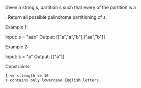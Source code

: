 Given a string s, partition s such that every of the partition is a

. Return all possible palindrome partitioning of s.

 

Example 1:

Input: s = "aab"
Output: [["a","a","b"],["aa","b"]]

Example 2:

Input: s = "a"
Output: [["a"]]

 

Constraints:

    1 <= s.length <= 16
    s contains only lowercase English letters.
